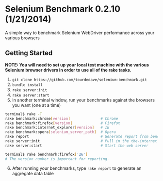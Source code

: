 # Selenium Benchmark 0.2.10 (1/21/2014)
A simple way to benchmark Selenium WebDriver performance across your various browsers

## Getting Started

__NOTE: You will need to set up your local test machine with the various Selenium browser drivers in order to use all of the rake tasks.__

1. `git clone https://github.com/tourdedave/selenium-benchmark.git`
2. `bundle install`
3. `rake server:init`
4. `rake server:start`
5. In another terminal window, run your benchmarks against the browsers you want (one at a time)

```sh
terminal$ rake -T
rake benchmark:chrome[version]              # Chrome
rake benchmark:firefox[version]             # Firefox
rake benchmark:internet_explorer[version]   # IE
rake benchmark:opera[selenium_server_path]  # Opera
rake report                                 # Generate report from benchmark data
rake server:init                            # Pull in the the-internet after initial checkout
rake server:start                           # Start the web server
```

```sh
terminal$ rake benchmark:firefox['26']
# The version number is important for reporting.
```

6. After running your benchmarks, type `rake report` to generate an aggregate data table

